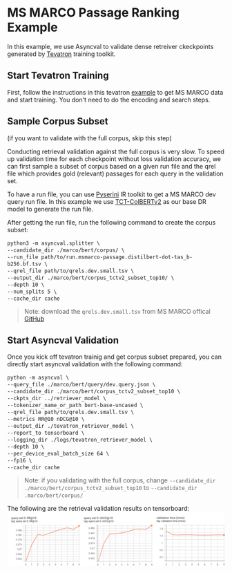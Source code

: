 # MS MARCO Passage Ranking Example

In this example, we use Asyncval to validate dense retreiver ckeckpoints generated by [Tevatron](https://github.com/texttron/tevatron) training toolkit.

## Start Tevatron Training
First, follow the instructions in this tevatron [example](https://github.com/texttron/tevatron/tree/main/examples/msmarco-passage-ranking) to get MS MARCO data and start training. You don't need to do the encoding and search steps.

## Sample Corpus Subset
(if you want to validate with the full corpus, skip this step)

Conducting retrieval validation against the full corpus is very slow. To speed up validation time for each checkpoint without loss validation accuracy, we can first sample a subset of corpus based on a given run file and the qrel file which provides gold (relevant) passages for each query in the validation set.

To have a run file, you can use [Pyserini](https://github.com/castorini/pyserini) IR toolkit to get a MS MARCO dev query run file. In this example we use [TCT-ColBERTv2](https://github.com/castorini/pyserini/blob/master/docs/experiments-distilbert_tasb.md) as our base DR model to generate the run file.

After getting the run file, run the following command to create the corpus subset:

```
python3 -m asyncval.splitter \
--candidate_dir ./marco/bert/corpus/ \
--run_file path/to/run.msmarco-passage.distilbert-dot-tas_b-b256.bf.tsv \
--qrel_file path/to/qrels.dev.small.tsv \
--output_dir ./marco/bert/corpus_tctv2_subset_top10/ \
--depth 10 \
--num_splits 5 \
--cache_dir cache
```
> Note: download the `qrels.dev.small.tsv` from MS MARCO offical [GitHub](https://github.com/microsoft/MSMARCO-Passage-Ranking)


## Start Asyncval Validation

Once you kick off tevatron trainig and get corpus subset prepared, you can directly start asyncval validation with the following command:

```
python -m asyncval \
--query_file ./marco/bert/query/dev.query.json \
--candidate_dir ./marco/bert/corpus_tctv2_subset_top10 \
--ckpts_dir ../retriever_model \
--tokenizer_name_or_path bert-base-uncased \
--qrel_file path/to/qrels.dev.small.tsv \
--metrics RR@10 nDCG@10 \
--output_dir ./tevatron_retriever_model \
--report_to tensorboard \
--logging_dir ./logs/tevatron_retriever_model \
--depth 10 \
--per_device_eval_batch_size 64 \
--fp16 \
--cache_dir cache
```
> Note: if you validating with the full corpus, change `--candidate_dir ./marco/bert/corpus_tctv2_subset_top10` to `--candidate_dir .marco/bert/corpus/`

The following are the retrieval validation results on tensorboard:
![results.png](results.png)
